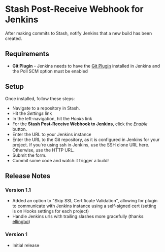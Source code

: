 # Stash Post-Receive Webhook for Jenkins

After making commits to Stash, notify Jenkins that a new build has been created.

## Requirements

+  **Git Plugin** - Jenkins needs to have the [Git Plugin](https://wiki.jenkins-ci.org/display/JENKINS/Git+Plugin) installed in Jenkins and the Poll SCM option must be enabled

## Setup

Once installed, follow these steps:
-  Navigate to a repository in Stash.
-  Hit the *Settings* link
-  In the left-navigation, hit the *Hooks* link
-  For the **Stash Post-Receive Webhook to Jenkins**, click the *Enable* button.
-  Enter the URL to your Jenkins instance
-  Enter the URL to the Git repository, as it is configured in Jenkins for your project.  If you're using ssh in Jenkins, use the SSH clone URL here.  Otherwise, use the HTTP URL.
-  Submit the form.
-  Commit some code and watch it trigger a build!

## Release Notes
### Version 1.1
-  Added an option to "Skip SSL Certificate Validation", allowing for plugin to communicate with Jenkins instance using a self-signed cert (setting is on Hooks settings for each project)
-  Handle Jenkins urls with trailing slashes more gracefully (thanks [ellingbo](https://github.com/ellingbo))

### Version 1
-  Initial release